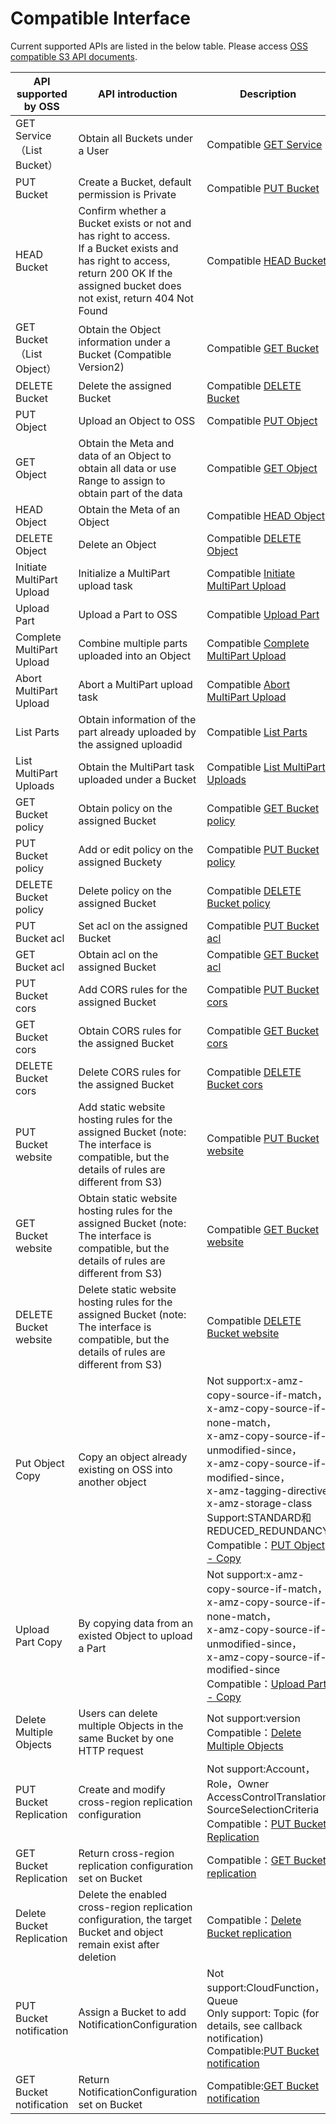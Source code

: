 # Compatible Interface
 Current supported APIs are listed in the below table. Please access  [OSS compatible S3 API documents](https://github.com/jdcloud-cmw/oss/tree/master/S3-API-Document).

|API supported by OSS|API introduction|Description|
|-|-|-|
|GET Service（List Bucket）|Obtain all Buckets under a User|Compatible [GET Service](https://docs.aws.amazon.com/zh_cn/AmazonS3/latest/API/RESTServiceGET.html)|
|PUT Bucket|Create a Bucket, default permission is Private|Compatible  [PUT Bucket](https://docs.aws.amazon.com/zh_cn/AmazonS3/latest/API/RESTBucketPUT.html)|
|HEAD Bucket|Confirm whether a Bucket exists or not and has right to access.<br>If a Bucket exists and has right to access, return 200 OK If the assigned bucket does not exist, return 404 Not Found|Compatible [HEAD Bucket](https://docs.aws.amazon.com/zh_cn/AmazonS3/latest/API/RESTBucketHEAD.html)|
|GET Bucket（List Object）|Obtain the Object information under a Bucket (Compatible Version2)|Compatible [GET Bucket](https://docs.aws.amazon.com/zh_cn/AmazonS3/latest/API/v2-RESTBucketGET.html)|
|DELETE Bucket|Delete the assigned Bucket|Compatible [DELETE Bucket](https://docs.aws.amazon.com/zh_cn/AmazonS3/latest/API/RESTBucketDELETE.html)|
|PUT Object|Upload an Object to OSS|Compatible [PUT Object](https://docs.aws.amazon.com/zh_cn/AmazonS3/latest/API/RESTObjectPUT.html)
|GET Object|Obtain the Meta and data of an Object to obtain all data or use Range to assign to obtain part of the data|Compatible [GET Object](https://docs.aws.amazon.com/zh_cn/AmazonS3/latest/API/RESTObjectGET.html)|
|HEAD Object|Obtain the Meta of an Object|Compatible [HEAD Object](https://docs.aws.amazon.com/zh_cn/AmazonS3/latest/API/RESTObjectHEAD.html)|
|DELETE Object|Delete an Object|Compatible [DELETE Object](https://docs.aws.amazon.com/zh_cn/AmazonS3/latest/API/RESTObjectDELETE.html)|
|Initiate MultiPart Upload|Initialize a MultiPart upload task|Compatible [Initiate MultiPart Upload](https://docs.aws.amazon.com/zh_cn/AmazonS3/latest/API/mpUploadInitiate.html)|
|Upload Part|Upload a Part to OSS|Compatible [Upload Part](https://docs.aws.amazon.com/zh_cn/AmazonS3/latest/API/mpUploadUploadPart.html)|
|Complete MultiPart Upload|Combine multiple parts uploaded into an Object|Compatible [Complete MultiPart Upload](https://docs.aws.amazon.com/zh_cn/AmazonS3/latest/API/mpUploadComplete.html)|
|Abort MultiPart Upload|Abort a MultiPart upload task|Compatible [Abort MultiPart Upload](https://docs.aws.amazon.com/zh_cn/AmazonS3/latest/API/mpUploadAbort.html)|
|List Parts|Obtain information of the part already uploaded by the assigned uploadid|Compatible [List Parts](https://docs.aws.amazon.com/zh_cn/AmazonS3/latest/API/mpUploadListParts.html)|
|List MultiPart Uploads|Obtain the MultiPart task uploaded under a Bucket|Compatible [List MultiPart Uploads](https://docs.aws.amazon.com/zh_cn/AmazonS3/latest/API/mpUploadListMPUpload.html)|
|GET Bucket policy|Obtain policy on the assigned Bucket|Compatible [GET Bucket policy](https://docs.aws.amazon.com/zh_cn/AmazonS3/latest/API/RESTBucketGETpolicy.html)|
|PUT Bucket policy|Add or edit policy on the assigned Buckety|Compatible [PUT Bucket policy](https://docs.aws.amazon.com/zh_cn/AmazonS3/latest/API/RESTBucketPUTpolicy.html)|
|DELETE Bucket policy|Delete policy on the assigned Bucket|Compatible [DELETE Bucket policy](https://docs.aws.amazon.com/zh_cn/AmazonS3/latest/API/RESTBucketDELETEpolicy.html)|
|PUT Bucket acl|Set acl on the assigned Bucket|Compatible [PUT Bucket acl](https://docs.aws.amazon.com/zh_cn/AmazonS3/latest/API/RESTBucketPUTacl.html)|
|GET Bucket acl|Obtain acl on the assigned Bucket|Compatible [GET Bucket acl](https://docs.aws.amazon.com/zh_cn/AmazonS3/latest/API/RESTBucketGETacl.html)|
|PUT Bucket cors|Add CORS rules for the assigned Bucket|Compatible [PUT Bucket cors](https://docs.aws.amazon.com/zh_cn/AmazonS3/latest/API/RESTBucketPUTcors.html)|
|GET Bucket cors|Obtain CORS rules for the assigned Bucket|Compatible [GET Bucket cors](https://docs.aws.amazon.com/zh_cn/AmazonS3/latest/API/RESTBucketGETcors.html)|
|DELETE Bucket cors|Delete CORS rules for the assigned Bucket|Compatible [DELETE Bucket cors](https://docs.aws.amazon.com/zh_cn/AmazonS3/latest/API/RESTBucketDELETEcors.html)|
|PUT Bucket website|Add static website hosting rules for the assigned Bucket (note: The interface is compatible, but the details of rules are different from S3)|Compatible [PUT Bucket website](https://docs.aws.amazon.com/zh_cn/AmazonS3/latest/API/RESTBucketDELETEcors.html)|
|GET Bucket website|Obtain static website hosting rules for the assigned Bucket (note: The interface is compatible, but the details of rules are different from S3)|Compatible [GET Bucket website](https://docs.aws.amazon.com/zh_cn/AmazonS3/latest/API/RESTBucketDELETEcors.html)|
|DELETE Bucket website|Delete static website hosting rules for the assigned Bucket (note: The interface is compatible, but the details of rules are different from S3)|Compatible [DELETE Bucket website](https://docs.aws.amazon.com/zh_cn/AmazonS3/latest/API/RESTBucketDELETEcors.html)|
|Put Object Copy|	Copy an object already existing on OSS into another object|Not support:x-amz-copy-source-if-match，<br>x-amz-copy-source-if-none-match，<br>x-amz-copy-source-if-unmodified-since，<br>x-amz-copy-source-if-modified-since，<br>x-amz-tagging-directive<br>x-amz-storage-class<br>Support:STANDARD和REDUCED_REDUNDANCY<br>Compatible：[PUT Object - Copy](https://docs.aws.amazon.com/zh_cn/AmazonS3/latest/API/RESTObjectCOPY.html)|
|Upload Part Copy|By copying data from an existed Object to upload a Part|Not support:x-amz-copy-source-if-match，<br>x-amz-copy-source-if-none-match，<br>x-amz-copy-source-if-unmodified-since，<br>x-amz-copy-source-if-modified-since<br>Compatible：[Upload Part - Copy](https://docs.aws.amazon.com/zh_cn/AmazonS3/latest/API/mpUploadUploadPartCopy.html)|
|Delete Multiple Objects|Users can delete multiple Objects in the same Bucket by one HTTP request|Not support:version<br>Compatible：[Delete Multiple Objects](https://docs.aws.amazon.com/zh_cn/AmazonS3/latest/API/multiobjectdeleteapi.html)|
|PUT Bucket Replication|Create and modify cross-region replication configuration|Not support:Account，Role，Owner AccessControlTranslation SourceSelectionCriteria<br>Compatible：[PUT Bucket Replication](https://docs.aws.amazon.com/zh_cn/AmazonS3/latest/API/RESTBucketPUTreplication.html)|
|GET Bucket Replication|Return cross-region replication configuration set on Bucket|Compatible：[GET Bucket replication](https://docs.aws.amazon.com/zh_cn/AmazonS3/latest/API/RESTBucketGETreplication.html)|
|Delete Bucket Replication|Delete the enabled cross-region replication configuration, the target Bucket and object remain exist after deletion|Compatible：[Delete Bucket replication](https://docs.aws.amazon.com/zh_cn/AmazonS3/latest/API/RESTBucketDELETEreplication.html)|
|PUT Bucket notification|Assign a Bucket to add NotificationConfiguration|Not support:CloudFunction，Queue<br>Only support: Topic (for details, see callback notification)<br>Compatible:[PUT Bucket notification](https://docs.aws.amazon.com/zh_cn/AmazonS3/latest/API/RESTBucketPUTnotification.html)|
|GET Bucket notification|Return NotificationConfiguration set on Bucket|Compatible:[GET Bucket notification](https://docs.aws.amazon.com/zh_cn/AmazonS3/latest/API/RESTBucketGETnotification.html)

